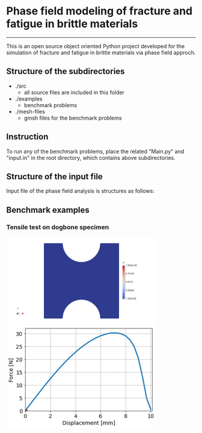 # **Phase field modeling of fracture and fatigue in brittle materials**
***

This is an open source object oriented Python project developed for the simulation of fracture and fatigue in brittle materials via phase field approch. 

## Structure of the subdirectories
* ./src
  - all source files are included in this folder
* ./examples 
  - benchmark problems 
* ./mesh-files 
  - gmsh files for the benchmark problems

## Instruction
To run any of the benchmark problems, place the related "Main.py" and "input.in" in the root directory, which contains above subdirectories. 

## Structure of the input file
Input file of the phase field analysis is structures as follows:

## Benchmark examples
### Tensile test on dogbone specimen
<img src="https://github.com/rrezakhani/Phase-Field-Fracture/blob/main/examples/dogbone-quad/dogbone.gif" width="400"> <img src="https://github.com/rrezakhani/Phase-Field-Fracture/blob/main/examples/dogbone-quad/force-disp.gif" width="400">
